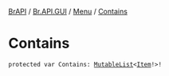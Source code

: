 [BrAPI](../../index.md) / [Br.API.GUI](../index.md) / [Menu](index.md) / [Contains](./-contains.md)

# Contains

`protected var Contains: `[`MutableList`](https://kotlinlang.org/api/latest/jvm/stdlib/kotlin.collections/-mutable-list/index.html)`<`[`Item`](../-item/index.md)`!>!`